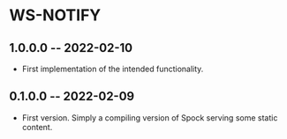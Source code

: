 # WS-NOTIFY

## 1.0.0.0 -- 2022-02-10

* First implementation of the intended functionality.

## 0.1.0.0 -- 2022-02-09

* First version. Simply a compiling version of Spock serving some static content.
